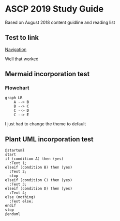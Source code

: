 # ASCP 2019 Study Guide

Based on August 2018 content guidline and reading list

## Test to link

[Navigation](navigation.md)

Well that worked

## Mermaid incorporation test

### Flowchart

```mermaid
graph LR
    A --> B
    B --> C
    C --> D
    C --> E
```

I just had to change the theme to default

## Plant UML incorporation test

```puml
@startuml
start
if (condition A) then (yes)
  :Text 1;
elseif (condition B) then (yes)
  :Text 2;
  stop
elseif (condition C) then (yes)
  :Text 3;
elseif (condition D) then (yes)
  :Text 4;
else (nothing)
  :Text else;
endif
stop
@enduml
```